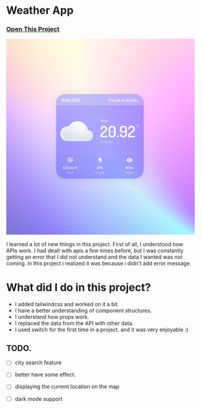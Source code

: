 # Weather App

   ### [Open This Project](https://weather-eight-jade.vercel.app/)
  ![ScreenShot](https://github.com/imhalid/weather/blob/master/src/images/screeen.jpg?raw=true)


I learned a lot of new things in this project. First of all, I understood how APIs work. I had dealt with apis a few times before, but I was constantly getting an error that I did not understand and the data I wanted was not coming. in this project i realized it was because i didn't add error message.

# What did I do in this project?

- I added tailwindcss and worked on it a bit.
- I have a better understanding of component structures.
- I understand how props work.
- I replaced the data from the API with other data.
- I used switch for the first time in a project. and it was very enjoyable :)

##  TODO.

- [ ] city search feature
- [ ] better have some effect.
- [ ] displaying the current location on the map
- [ ] dark mode support



